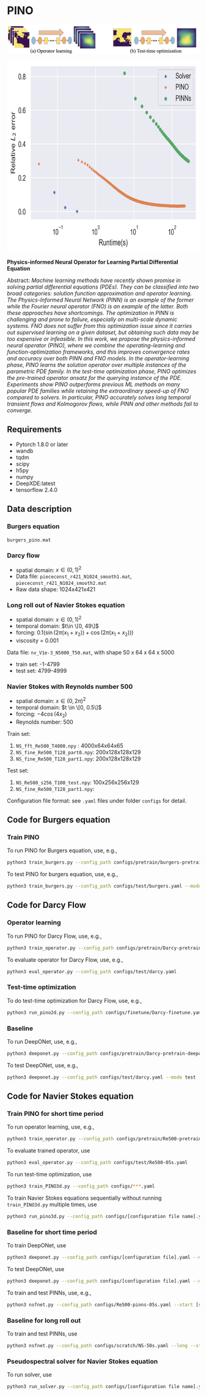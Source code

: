 # PINO

![PINO Diagram](docs/pino-diagram4.png)

[comment]: <> (![Results on Navier Stokes equation]&#40;docs/solver-pino.png&#41;)

<img src="docs/solver-pino.png" alt="Results on Navier Stokes equation" width="720" height="501"/>

**Physics-informed Neural Operator for Learning Partial Differential Equation**

Abstract: *Machine learning methods have recently shown promise in solving partial differential equations (PDEs). They can be classified into two broad categories: solution function approximation and operator learning. The Physics-Informed Neural Network (PINN) is an example of the former while the Fourier neural operator (FNO) is an example of the latter. Both these approaches have shortcomings. The optimization in PINN is challenging and prone to failure, especially on multi-scale dynamic systems. FNO does not suffer from this optimization issue since it carries out supervised learning on a given dataset, but obtaining such data may be too expensive or infeasible. In this work, we propose the physics-informed neural operator (PINO), where we combine the operating-learning and function-optimization frameworks, and this improves convergence rates and accuracy over both PINN and FNO models. In the operator-learning phase, PINO learns the solution operator over multiple instances of the parametric PDE family. In the test-time optimization phase, PINO optimizes the pre-trained operator ansatz for the querying instance of the PDE. Experiments show PINO outperforms previous ML methods on many popular PDE families while retaining the extraordinary speed-up of FNO compared to solvers. In particular, PINO accurately solves long temporal transient flows and  Kolmogorov flows, while PINN and other methods fail to converge.*
## Requirements
- Pytorch 1.8.0 or later
- wandb
- tqdm
- scipy
- h5py
- numpy
- DeepXDE:latest
- tensorflow 2.4.0

## Data description
### Burgers equation
`burgers_pino.mat`

### Darcy flow 
- spatial domain: $x\in (0,1)^2$
- Data file: `piececonst_r421_N1024_smooth1.mat`, `piececonst_r421_N1024_smooth2.mat`
- Raw data shape: 1024x421x421


### Long roll out of Navier Stokes equation
- spatial domain: $x\in (0, 1)^2$
- temporal domain: $t\in \[0, 49\]$
- forcing: $0.1(\sin(2\pi(x_1+x_2)) + \cos(2\pi(x_1+x_2)))$
- viscosity = 0.001

Data file: `nv_V1e-3_N5000_T50.mat`, with shape 50 x 64 x 64 x 5000 

- train set: -1-4799
- test set: 4799-4999
### Navier Stokes with Reynolds number 500
- spatial domain: $x\in (0, 2\pi)^2$
- temporal domain: $t \in \[0, 0.5\]$
- forcing: $-4\cos(4x_2)$
- Reynolds number: 500

Train set: 
1. `NS_fft_Re500_T4000.npy` : 4000x64x64x65
2. `NS_fine_Re500_T128_part0.npy`: 200x128x128x129
3. `NS_fine_Re500_T128_part1.npy`: 200x128x128x129

Test set: 
1. `NS_Re500_s256_T100_test.npy`: 100x256x256x129
2. `NS_fine_Re500_T128_part1.npy`: 

Configuration file format: see `.yaml` files under folder `configs` for detail. 

## Code for Burgers equation
### Train PINO
To run PINO for Burgers equation, use, e.g.,
```bash 
python3 train_burgers.py --config_path configs/pretrain/burgers-pretrain.yaml --mode train
```

To test PINO for burgers equation, use, e.g., 
```bash
python3 train_burgers.py --config_path configs/test/burgers.yaml --mode test
```

## Code for Darcy Flow

### Operator learning
To run PINO for Darcy Flow, use, e.g., 
```bash
python3 train_operator.py --config_path configs/pretrain/Darcy-pretrain.yaml
```
To evaluate operator for Darcy Flow, use, e.g., 
```bash
python3 eval_operator.py --config_path configs/test/darcy.yaml
```

### Test-time optimization
To do test-time optimization for Darcy Flow, use, e.g., 
```bash
python3 run_pino2d.py --config_path configs/finetune/Darcy-finetune.yaml --start [starting index] --stop [stopping index]
```

### Baseline
To run DeepONet, use, e.g., 
```bash
python3 deeponet.py --config_path configs/pretrain/Darcy-pretrain-deeponet.yaml --mode train 
```
To test DeepONet, use, e.g., 
```bash
python3 deeponet.py --config_path configs/test/darcy.yaml --mode test
```


## Code for Navier Stokes equation
### Train PINO for short time period
To run operator learning, use, e.g., 
```bash
python3 train_operator.py --config_path configs/pretrain/Re500-pretrain-05s-4C0.yaml
```
To evaluate trained operator, use
```bash
python3 eval_operator.py --config_path configs/test/Re500-05s.yaml
```
To run test-time optimization, use
```bash
python3 train_PINO3d.py --config_path configs/***.yaml 
```

To train Navier Stokes equations sequentially without running `train_PINO3d.py` multiple times, use

```bash
python3 run_pino3d.py --config_path configs/[configuration file name].yaml --start [index of the first data] --stop [which data to stop]
```


### Baseline for short time period
To train DeepONet, use 
```bash
python3 deeponet.py --config_path configs/[configuration file].yaml --mode train
```

To test DeepONet, use 
```bash
python3 deeponet.py --config_path configs/[configuration file].yaml --mode test
```

To train and test PINNs, use, e.g.,  
```bash
python3 nsfnet.py --config_path configs/Re500-pinns-05s.yaml --start [starting index] --stop [stopping index]
```
### Baseline for long roll out
To train and test PINNs, use
```bash
python3 nsfnet.py --config_path configs/scratch/NS-50s.yaml --long --start [starting index] --stop [stopping index]
```

### Pseudospectral solver for Navier Stokes equation
To run solver, use 
```bash
python3 run_solver.py --config_path configs/[configuration file name].yaml
```
